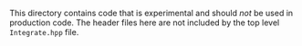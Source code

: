 This directory contains code that is experimental and should *not* be used in production code. The header files here are not included by the top level `Integrate.hpp` file.
